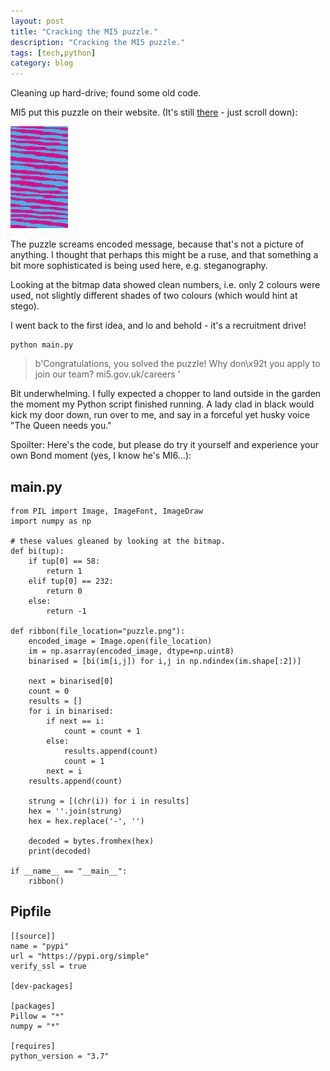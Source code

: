 ```yaml
---
layout: post
title: "Cracking the MI5 puzzle."
description: "Cracking the MI5 puzzle."
tags: [tech,python]
category: blog
---
```


Cleaning up hard-drive; found some old code.

MI5 put this puzzle on their website. (It's still [there](https://www.mi5.gov.uk/careers/opportunities/technology) - just scroll down):

![MI5 puzzle](/assets/posts/2019-04-08-cracking-the-mi5-puzzle/puzzle.png)

The puzzle screams encoded message, because that's not a picture of anything. I thought that perhaps this might be a ruse, and that something a bit more sophisticated is being used here, e.g. steganography.

Looking at the bitmap data showed clean numbers, i.e. only 2 colours were used, not slightly different shades of two colours (which would hint at stego).

I went back to the first idea, and lo and behold - it's a recruitment drive!

    python main.py

> b'Congratulations, you solved the puzzle! Why don\x92t you apply to join our team? mi5.gov.uk/careers '

Bit underwhelming. <span class="highlight">I fully expected a chopper to land outside in the garden the moment my Python script finished running.</span> A lady clad in black would kick my door down, run over to me, and say in a forceful yet husky voice "The Queen needs you."

Spoilter: Here's the code, but please do try it yourself and experience your own Bond moment (yes, I know he's MI6...):

## main.py

```
from PIL import Image, ImageFont, ImageDraw
import numpy as np

# these values gleaned by looking at the bitmap.
def bi(tup):
    if tup[0] == 58:
        return 1
    elif tup[0] == 232:
        return 0
    else:
        return -1

def ribbon(file_location="puzzle.png"):
    encoded_image = Image.open(file_location)
    im = np.asarray(encoded_image, dtype=np.uint8)
    binarised = [bi(im[i,j]) for i,j in np.ndindex(im.shape[:2])]

    next = binarised[0]
    count = 0
    results = []
    for i in binarised:
        if next == i:
            count = count + 1
        else:
            results.append(count)
            count = 1
        next = i
    results.append(count)

    strung = [(chr(i)) for i in results]
    hex = ''.join(strung)
    hex = hex.replace('-', '')

    decoded = bytes.fromhex(hex)
    print(decoded)

if __name__ == "__main__":
    ribbon()
```

## Pipfile

```
[[source]]
name = "pypi"
url = "https://pypi.org/simple"
verify_ssl = true

[dev-packages]

[packages]
Pillow = "*"
numpy = "*"

[requires]
python_version = "3.7"
```